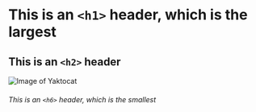 # This is an `<h1>` header, which is the largest

## This is an `<h2>` header
![Image of Yaktocat](https://octodex.github.com/images/yaktocat.png)
###### This is an `<h6>` header, which is the smallest
